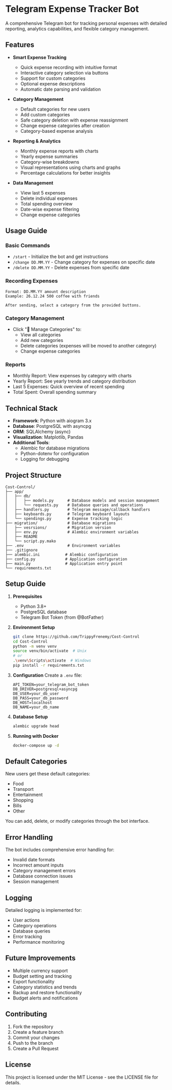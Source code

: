 # Telegram Expense Tracker Bot

A comprehensive Telegram bot for tracking personal expenses with detailed reporting, analytics capabilities, and flexible category management.

## Features

- **Smart Expense Tracking**
  - Quick expense recording with intuitive format
  - Interactive category selection via buttons
  - Support for custom categories
  - Optional expense descriptions
  - Automatic date parsing and validation

- **Category Management**
  - Default categories for new users
  - Add custom categories
  - Safe category deletion with expense reassignment
  - Change expense categories after creation
  - Category-based expense analysis

- **Reporting & Analytics**
  - Monthly expense reports with charts
  - Yearly expense summaries
  - Category-wise breakdowns
  - Visual representations using charts and graphs
  - Percentage calculations for better insights

- **Data Management**
  - View last 5 expenses
  - Delete individual expenses
  - Total spending overview
  - Date-wise expense filtering
  - Change expense categories

## Usage Guide

### Basic Commands
- `/start` - Initialize the bot and get instructions
- `/change DD.MM.YY` - Change category for expenses on specific date
- `/delete DD.MM.YY` - Delete expenses from specific date

### Recording Expenses
```
Format: DD.MM.YY amount description
Example: 26.12.24 500 coffee with friends

After sending, select a category from the provided buttons.
```

### Category Management
- Click "📝 Manage Categories" to:
  - View all categories
  - Add new categories
  - Delete categories (expenses will be moved to another category)
  - Change expense categories

### Reports
- Monthly Report: View expenses by category with charts
- Yearly Report: See yearly trends and category distribution
- Last 5 Expenses: Quick overview of recent spending
- Total Spent: Overall spending summary

## Technical Stack

- **Framework**: Python with aiogram 3.x
- **Database**: PostgreSQL with asyncpg
- **ORM**: SQLAlchemy (async)
- **Visualization**: Matplotlib, Pandas
- **Additional Tools**: 
  - Alembic for database migrations
  - Python-dotenv for configuration
  - Logging for debugging

## Project Structure
```
Cost-Control/
├── app/
│   ├── db/
│   │   ├── models.py      # Database models and session management
│   │   └── requests.py    # Database queries and operations
│   ├── handlers.py        # Telegram message/callback handlers
│   ├── keyboards.py       # Telegram keyboard layouts
│   └── spendings.py       # Expense tracking logic
├── migration/             # Database migrations
│   ├── vesrsions/         # Migration version
│   ├── env.py             # Alembic environment variables
│   ├── README
│   └── script.py.mako
├── .env                   # Environment variables
├── .gitignore
├── alembic.ini           # Alembic configuration
├── config.py             # Application configuration
├── main.py               # Application entry point
└── requirements.txt
```

## Setup Guide

1. **Prerequisites**
   - Python 3.8+
   - PostgreSQL database
   - Telegram Bot Token (from @BotFather)

2. **Environment Setup**
   ```bash
   git clone https://github.com/TrippyFrenemy/Cost-Control
   cd Cost-Control
   python -m venv venv
   source venv/bin/activate  # Unix
   # or
   .\venv\Scripts\activate  # Windows
   pip install -r requirements.txt
   ```

3. **Configuration**
   Create a `.env` file:
   ```
   API_TOKEN=your_telegram_bot_token
   DB_DRIVER=postgresql+asyncpg
   DB_USER=your_db_user
   DB_PASS=your_db_password
   DB_HOST=localhost
   DB_NAME=your_db_name
   ```

4. **Database Setup**
   ```bash
   alembic upgrade head
   ```

5. **Running with Docker**
   ```bash
   docker-compose up -d
   ```

## Default Categories
New users get these default categories:
- Food
- Transport
- Entertainment
- Shopping
- Bills
- Other

You can add, delete, or modify categories through the bot interface.

## Error Handling

The bot includes comprehensive error handling for:
- Invalid date formats
- Incorrect amount inputs
- Category management errors
- Database connection issues
- Session management

## Logging

Detailed logging is implemented for:
- User actions
- Category operations
- Database queries
- Error tracking
- Performance monitoring

## Future Improvements

- Multiple currency support
- Budget setting and tracking
- Export functionality
- Category statistics and trends
- Backup and restore functionality
- Budget alerts and notifications

## Contributing

1. Fork the repository
2. Create a feature branch
3. Commit your changes
4. Push to the branch
5. Create a Pull Request

## License

This project is licensed under the MIT License - see the LICENSE file for details.
